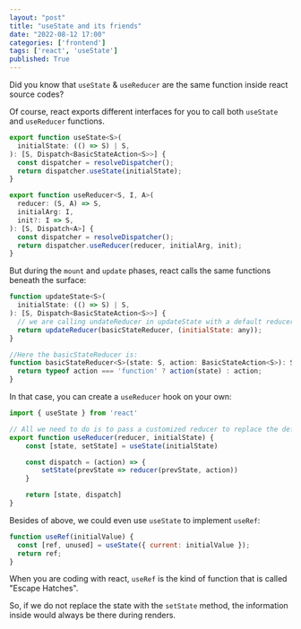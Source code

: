 ```yaml
---
layout: "post"
title: "useState and its friends"
date: "2022-08-12 17:00"
categories: ['frontend']
tags: ['react', 'useState']
published: True
---
```


Did you know that `useState` & `useReducer` are the same function inside react source codes? 

<!--more-->

Of course, react exports different interfaces for you to call both `useState` and `useReducer` functions.

```js
export function useState<S>(
  initialState: (() => S) | S,
): [S, Dispatch<BasicStateAction<S>>] {
  const dispatcher = resolveDispatcher();
  return dispatcher.useState(initialState);
}

export function useReducer<S, I, A>(
  reducer: (S, A) => S,
  initialArg: I,
  init?: I => S,
): [S, Dispatch<A>] {
  const dispatcher = resolveDispatcher();
  return dispatcher.useReducer(reducer, initialArg, init);
}
```

But during the `mount` and `update` phases, react calls the same functions beneath the surface:

```js
function updateState<S>(
  initialState: (() => S) | S,
): [S, Dispatch<BasicStateAction<S>>] {
  // we are calling undateReducer in updateState with a default reducer called `basicStateReducer`
  return updateReducer(basicStateReducer, (initialState: any));
}

//Here the basicStateReducer is:
function basicStateReducer<S>(state: S, action: BasicStateAction<S>): S {
  return typeof action === 'function' ? action(state) : action;
}
```

In that case, you can create a `useReducer` hook on your own:

```js
import { useState } from 'react'

// All we need to do is to pass a customized reducer to replace the default `basicStateReducer` callback function:
export function useReducer(reducer, initialState) {
    const [state, setState] = useState(initialState)

    const dispatch = (action) => {
        setState(prevState => reducer(prevState, action))
    }

    return [state, dispatch]
}
```

Besides of above, we could even use `useState` to implement `useRef`:

```js
function useRef(initialValue) {
  const [ref, unused] = useState({ current: initialValue });
  return ref;
}
```

When you are coding with react, `useRef` is the kind of function that is called "Escape Hatches".

So, if we do not replace the state with the `setState` method, the information inside would always be there during renders.
